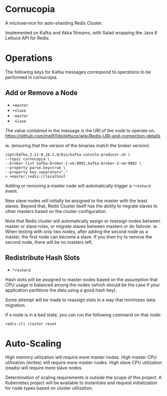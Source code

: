 # Cornucopia
A microservice for auto-sharding Redis Cluster.

Implemented on Kafka and Akka Streams, with Salad wrapping the Java 8 Lettuce API for Redis.

# Operations
The following keys for Kafka messages correspond to operations to be performed in cornucopia.

## Add or Remove a Node
* `+master`
* `+slave`
* `-master`
* `-slave`

The value contained in the message is the URI of the node to operate on.
https://github.com/mp911de/lettuce/wiki/Redis-URI-and-connection-details

ie. (ensuring that the version of the binaries match the broker version)
```
/opt/kafka_2.11-0.10.1.0/bin/kafka-console-producer.sh \
--topic cornucopia \
--broker-list kafka-broker-1-vm:9092,kafka-broker-2-vm:9092 \
--property parse.key=true \
--property key.separator=","
> +master,redis://localhost
```

Adding or removing a master node will automatically trigger a `*reshard` event.

New slave nodes will initially be assigned to the master with the least slaves.
Beyond that, Redis Cluster itself has the ability to migrate slaves to other masters based on the cluster configuration.

Note that Redis cluster will automatically assign or reassign nodes between master or slave roles, or migrate slaves between masters or do failover.
ie. When testing with only two nodes, after adding the second node as a master, the first node can become a slave.
 If you then try to remove the second node, there will be no masters left.

## Redistribute Hash Slots
* `*reshard`

Hash slots will be assigned to master nodes based on the assumption that CPU usage is balanced among the nodes (which should be the case if your application partitions the data using a good hash key).

Some attempt will be made to reassign slots in a way that minimizes data migration.

If a node is in a bad state, you can run the following command on that node:
```
redis-cli cluster reset
```

# Auto-Scaling
High memory utilization will require more master nodes.
High master CPU utilization (writes) will require more master nodes.
High slave CPU utilization (reads) will require more slave nodes.

Determination of scaling requirements is outside the scope of this project.
A Kubernetes project will be available to instantiate and request initialization for node types based on cluster utilization.
